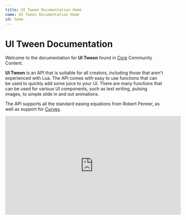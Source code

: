 ```yaml
---
title: UI Tween Documentation Home
name: UI Tween Documentation Home
id: home
---
```


# UI Tween Documentation

Welcome to the documentation for **UI Tween** found in [Core](https://coregames.com) Community Content.

**UI Tween** is an API that is suitable for all creators, including those that aren't experienced with Lua. The API comes with easy to use functions that can be used to quickly add some juice to your UI. There are many functions that can be used for various UI components, such as text writing, pulsing images, to simple slide in and out animations.

The API supports all the standard easing equations from Robert Penner, as well as support for [Curves](https://docs.coregames.com/references/curves/).

<iframe width="560" height="315" src="https://www.youtube.com/embed/wfVCzpJJvS8" title="YouTube video player" frameborder="0" allow="accelerometer; autoplay; clipboard-write; encrypted-media; gyroscope; picture-in-picture" allowfullscreen></iframe>
